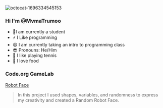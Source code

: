 ![octocat-1696334545153](https://github.com/Mvmatrumoo/MvmaTrumoo/assets/104849084/a7d3d917-0970-4b23-b743-25767a24df43)
### Hi I'm @MvmaTrumoo
- 🏫I am currently a student
- ⚡ I Like programming
- 😄 I am currently taking an intro to programming class
- 😎 Pronouns: He/Him
- 🎾 I like playing tennis
- 🍜 I love food
### Code.org GameLab
[Robot Face](https://mvmatrumoo.github.io/RobotFace/)
> In this project I used shapes, variables, and randomness to express my creativity and created a Random Robot Face. 

<!--


